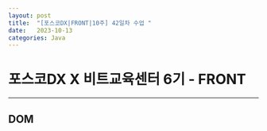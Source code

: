 ```yaml
---
layout: post
title:  "[포스코DX|FRONT|10주] 42일차 수업 "
date:   2023-10-13
categories: Java
---
```


# 포스코DX X 비트교육센터 6기 - FRONT

---

## DOM

